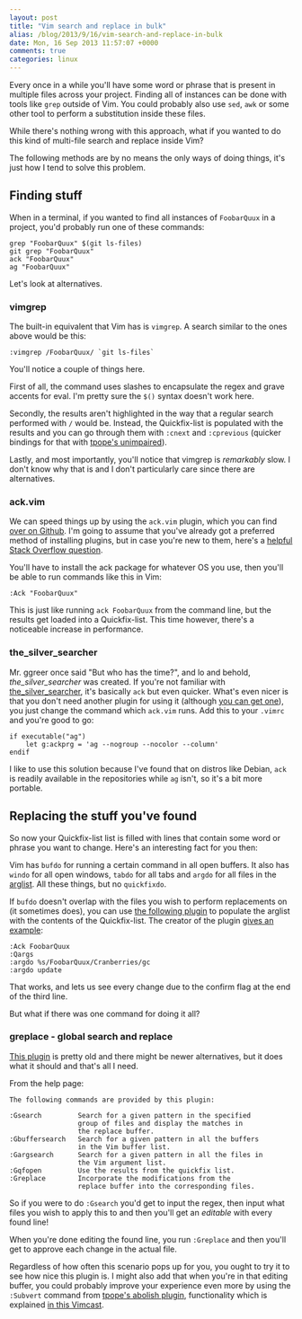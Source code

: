 ```yaml
---
layout: post
title: "Vim search and replace in bulk"
alias: /blog/2013/9/16/vim-search-and-replace-in-bulk
date: Mon, 16 Sep 2013 11:57:07 +0000
comments: true
categories: linux
---
```

Every once in a while you'll have some word or phrase that is present in
multiple files across your project. Finding all of instances can be done with
tools like `grep` outside of Vim. You could probably also use `sed`, `awk` or
some other tool to perform a substitution inside these files.

While there's nothing wrong with this approach, what if you wanted to do this
kind of multi-file search and replace inside Vim?

<!--more-->

The following methods are by no means the only ways of doing things, it's just
how I tend to solve this problem.

## Finding stuff

When in a terminal, if you wanted to find all instances of `FoobarQuux` in
a project, you'd probably run one of these commands:

    grep "FoobarQuux" $(git ls-files)
    git grep "FoobarQuux"
    ack "FoobarQuux"
    ag "FoobarQuux"

Let's look at alternatives.

### vimgrep

The built-in equivalent that Vim has is `vimgrep`. A search similar to the ones
above would be this:

    :vimgrep /FoobarQuux/ `git ls-files`

You'll notice a couple of things here.

First of all, the command uses slashes to encapsulate the regex and grave accents for eval. I'm pretty sure the `$()` syntax doesn't work here.

Secondly, the results aren't highlighted in the way that a regular search
performed with `/` would be. Instead, the Quickfix-list is populated with the
results and you can go through them with `:cnext` and `:cprevious` (quicker
bindings for that with [tpope's unimpaired](
https://github.com/tpope/vim-unimpaired)).

Lastly, and most importantly, you'll notice that vimgrep is *remarkably* slow.
I don't know why that is and I don't particularly care since there are
alternatives.

### ack.vim

We can speed things up by using the `ack.vim` plugin, which you can find
[over on Github](https://github.com/mileszs/ack.vim). I'm going to assume that
you've already got a preferred method of installing plugins, but in case you're
new to them, here's a [helpful Stack Overflow question](
http://stackoverflow.com/questions/4905554/managing-vim-plugins).

You'll have to install the ack package for whatever OS you use, then you'll be
able to run commands like this in Vim:

    :Ack "FoobarQuux"

This is just like running `ack FoobarQuux` from the command line, but the
results get loaded into a Quickfix-list. This time however, there's
a noticeable increase in performance.

### the_silver_searcher

Mr. ggreer once said "But who has the time?", and lo and behold,
*the_silver_searcher* was created. If you're not familiar with
[the_silver_searcher](https://github.com/ggreer/the_silver_searcher), it's
basically `ack` but even quicker. What's even nicer is that you don't need
another plugin for using it (although [you can get one](
https://github.com/rking/ag.vim)), you just change the command which `ack.vim`
runs. Add this to your `.vimrc` and you're good to go:

```vim
if executable("ag")
    let g:ackprg = 'ag --nogroup --nocolor --column'
endif
```

I like to use this solution because I've found that on distros like Debian,
`ack` is readily available in the repositories while `ag` isn't, so it's a bit
more portable.

## Replacing the stuff you've found

So now your Quickfix-list list is filled with lines that contain some word or
phrase you want to change. Here's an interesting fact for you then:

Vim has `bufdo` for running a certain command in all open buffers. It also has
`windo` for all open windows, `tabdo` for all tabs and `argdo` for all files in
the [arglist](http://vimcasts.org/episodes/meet-the-arglist/). All these
things, but no `quickfixdo`.

If `bufdo` doesn't overlap with the files you wish to perform replacements on
(it sometimes does), you can use [the following plugin](
https://github.com/nelstrom/vim-qargs) to populate the arglist with the
contents of the Quickfix-list. The creator of the plugin
[gives an example](http://stackoverflow.com/a/5686810/1106810):

    :Ack FoobarQuux
    :Qargs
    :argdo %s/FoobarQuux/Cranberries/gc
    :argdo update

That works, and lets us see every change due to the confirm flag at the end of
the third line.

But what if there was one command for doing it all?

### greplace - global search and replace

[This plugin](https://github.com/skwp/greplace.vim) is pretty old and there
might be newer alternatives, but it does what it should and that's all I need.

From the help page:

```plain
The following commands are provided by this plugin:

:Gsearch         Search for a given pattern in the specified
                 group of files and display the matches in
                 the replace buffer.
:Gbuffersearch   Search for a given pattern in all the buffers
                 in the Vim buffer list.
:Gargsearch      Search for a given pattern in all the files in
                 the Vim argument list.
:Gqfopen         Use the results from the quickfix list.
:Greplace        Incorporate the modifications from the
                 replace buffer into the corresponding files.
```

So if you were to do `:Gsearch` you'd get to input the regex, then input what files you wish to apply this to and then you'll get an *editable* with every found line!

When you're done editing the found line, you run `:Greplace` and then you'll get to approve each change in the actual file.

Regardless of how often this scenario pops up for you, you ought to try it to
see how nice this plugin is. I might also add that when you're in that editing
buffer, you could probably improve your experience even more by using the
`:Subvert` command from [tpope's abolish plugin](
https://github.com/tpope/vim-abolish), functionality which is explained
[in this Vimcast](
http://vimcasts.org/episodes/supercharged-substitution-with-subvert/).
